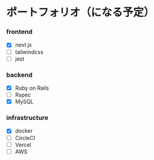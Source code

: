 # ポートフォリオ（になる予定）

### frontend

- [x] next.js
- [ ] tailwindcss
- [ ] jest

### backend

- [x] Ruby on Rails
- [ ] Rspec
- [x] MySQL

### infrastructure

- [x] docker
- [ ] CircleCI
- [ ] Vercel
- [ ] AWS
